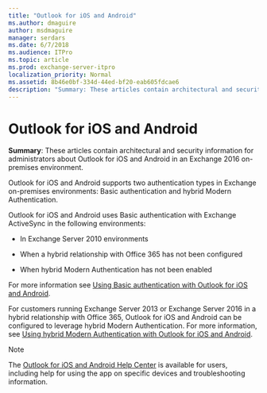 ```yaml
---
title: "Outlook for iOS and Android"
ms.author: dmaguire
author: msdmaguire
manager: serdars
ms.date: 6/7/2018
ms.audience: ITPro
ms.topic: article
ms.prod: exchange-server-itpro
localization_priority: Normal
ms.assetid: 8b46e0bf-334d-44ed-bf20-eab605fdcae6
description: "Summary: These articles contain architectural and security information for administrators about Outlook for iOS and Android in an Exchange 2016 on-premises environment."
---
```


# Outlook for iOS and Android

 **Summary**: These articles contain architectural and security information for administrators about Outlook for iOS and Android in an Exchange 2016 on-premises environment.
  
Outlook for iOS and Android supports two authentication types in Exchange on-premises environments: Basic authentication and hybrid Modern Authentication.
  
Outlook for iOS and Android uses Basic authentication with Exchange ActiveSync in the following environments:
  
- In Exchange Server 2010 environments
    
- When a hybrid relationship with Office 365 has not been configured
    
- When hybrid Modern Authentication has not been enabled
    
For more information see [Using Basic authentication with Outlook for iOS and Android](use-basic-auth.md).
  
For customers running Exchange Server 2013 or Exchange Server 2016 in a hybrid relationship with Office 365, Outlook for iOS and Android can be configured to leverage hybrid Modern Authentication. For more information, see [Using hybrid Modern Authentication with Outlook for iOS and Android](use-hybrid-modern-auth.md).
  
> [!NOTE]
> The [Outlook for iOS and Android Help Center](https://support.office.com/article/cd84214e-a5ac-4e95-9ea3-e07f78d0cde6) is available for users, including help for using the app on specific devices and troubleshooting information.
  


